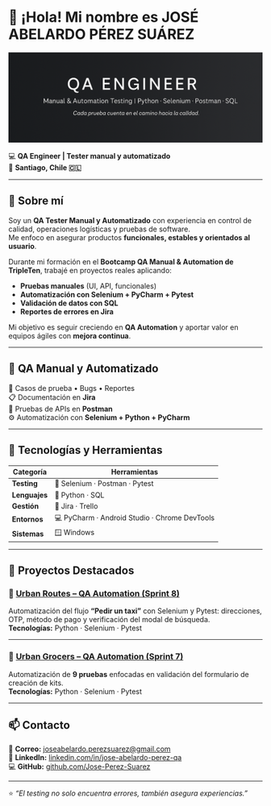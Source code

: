 # 👋 ¡Hola! Mi nombre es **JOSÉ ABELARDO PÉREZ SUÁREZ**

![Banner](bannergithubJosePerez.png)

💻 **QA Engineer | Tester manual y automatizado**  
📍 **Santiago, Chile 🇨🇱**

---

## 🌱 Sobre mí
Soy un **QA Tester Manual y Automatizado** con experiencia en control de calidad, operaciones logísticas y pruebas de software.  
Me enfoco en asegurar productos **funcionales, estables y orientados al usuario**.

Durante mi formación en el **Bootcamp QA Manual & Automation de TripleTen**, trabajé en proyectos reales aplicando:
- **Pruebas manuales** (UI, API, funcionales)
- **Automatización con Selenium + PyCharm + Pytest**
- **Validación de datos con SQL**
- **Reportes de errores en Jira**

Mi objetivo es seguir creciendo en **QA Automation** y aportar valor en equipos ágiles con **mejora continua**.

---

## 🧪 QA Manual y Automatizado
🧩 Casos de prueba • Bugs • Reportes  
📋 Documentación en **Jira**  
🔗 Pruebas de APIs en **Postman**  
⚙️ Automatización con **Selenium + Python + PyCharm**

---

## 🧰 Tecnologías y Herramientas

| Categoría   | Herramientas |
|-------------|--------------|
| **Testing** | 🧪 Selenium · Postman · Pytest |
| **Lenguajes** | 🐍 Python · SQL |
| **Gestión** | 🧾 Jira · Trello |
| **Entornos** | 💻 PyCharm · Android Studio · Chrome DevTools |
| **Sistemas** | 🪟 Windows |

---

## 📂 Proyectos Destacados

### 🚖 [Urban Routes – QA Automation (Sprint 8)](https://github.com/Jose-Perez-Suarez/qa-project-Urban-Routes-es)
Automatización del flujo **“Pedir un taxi”** con Selenium y Pytest: direcciones, OTP, método de pago y verificación del modal de búsqueda.  
**Tecnologías:** Python · Selenium · Pytest

---

### 🛒 [Urban Grocers – QA Automation (Sprint 7)](https://github.com/Jose-Perez-Suarez/qa-project-Urban-Grocers-app-es)
Automatización de **9 pruebas** enfocadas en validación del formulario de creación de kits.  
**Tecnologías:** Python · Selenium · Pytest

---

## 📫 Contacto
📧 **Correo:** joseabelardo.perezsuarez@gmail.com  
🔗 **LinkedIn:** [linkedin.com/in/jose-abelardo-perez-qa](https://www.linkedin.com/in/jose-abelardo-perez-qa)  
💻 **GitHub:** [github.com/Jose-Perez-Suarez](https://github.com/Jose-Perez-Suarez)

---

⭐ *“El testing no solo encuentra errores, también asegura experiencias.”*
